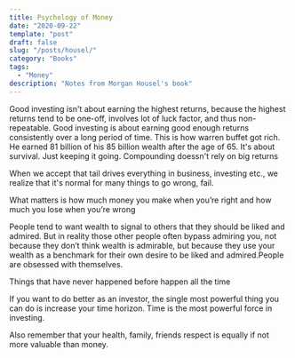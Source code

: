 ```yaml
---
title: Psychology of Money
date: "2020-09-22"
template: "post"
draft: false
slug: "/posts/housel/"
category: "Books"
tags:
  - "Money"
description: "Notes from Morgan Housel's book"
---
```


Good investing isn't about earning the highest returns, because the highest returns tend to be one-off, involves lot of luck factor, and thus non-repeatable. Good investing is about earning good enough returns consistently over a long period of time. This is how warren buffet got rich. He earned 81 billion of his 85 billion wealth after the age of 65. It's about survival. Just keeping it going. Compounding doessn't rely on big returns

When we accept that tail drives everything in business, investing etc., we realize that it's normal for many things to go wrong, fail. 

What matters is how much money you make when you’re right and how much you lose when you’re wrong

People tend to want wealth to signal to others that they should be liked and admired. But in reality those other people often bypass admiring you, not because they don’t think wealth is admirable, but because they use your wealth as a benchmark for their own desire to be liked and admired.People are obsessed with themselves.

Things that have never happened before happen all the time

If you want to do better as an investor, the single most powerful thing you can do is increase your time horizon. Time is the most powerful force in investing.

Also remember that your health, family, friends respect is equally if not more valuable than money.